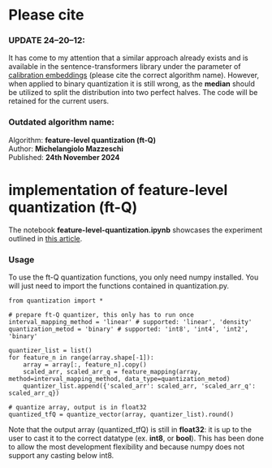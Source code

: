 # Please cite

### UPDATE 24–20–12:

It has come to my attention that a similar approach already exists and is available in the sentence-transformers library under the parameter of [calibration embeddings](https://sbert.net/docs/package_reference/sentence_transformer/quantization.html) (please cite the correct algorithm name). However, when applied to binary quantization it is still wrong, as the **median** should be utilized to split the distribution into two perfect halves. The code will be retained for the current users.

### Outdated algorithm name:
Algorithm: **feature-level quantization (ft-Q)**<br>
Author: **Michelangiolo Mazzeschi**<br>
Published: **24th November 2024**

# implementation of feature-level quantization (ft-Q)

The notebook **feature-level-quantization.ipynb** showcases the experiment outlined in [this article](https://medium.com/towards-data-science/introducing-ft-q-improving-vector-compression-with-feature-level-quantization-3c18470ed2ee).

### Usage

To use the ft-Q quantization functions, you only need numpy installed. You will just need to import the functions contained in quantization.py.

```
from quantization import *

# prepare ft-Q quantizer, this only has to run once
interval_mapping_method = 'linear' # supported: 'linear', 'density'
quantization_metod = 'binary' # supported: 'int8', 'int4', 'int2', 'binary'

quantizer_list = list()
for feature_n in range(array.shape[-1]):
	array = array[:, feature_n].copy()
	scaled_arr, scaled_arr_q = feature_mapping(array, method=interval_mapping_method, data_type=quantization_metod)
	quantizer_list.append({'scaled_arr': scaled_arr, 'scaled_arr_q': scaled_arr_q})

# quantize array, output is in float32
quantized_tfQ = quantize_vector(array, quantizer_list).round()
```

Note that the output array (quantized_tfQ) is still in **float32**: it is up to the user to cast it to the correct datatype (ex. **int8**, or **bool**). This has been done to allow the most development flexibility and because numpy does not support any casting below int8.
